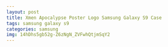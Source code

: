 ```yaml
---
layout: post
title: Xmen Apocalypse Poster Logo Samsung Galaxy S9 Case
tags: samsung galaxy s9
categories: samsung
img: 14hDhs5gb52g-Z6zNgN_ZVFwhQtjmSqY2
---
```

